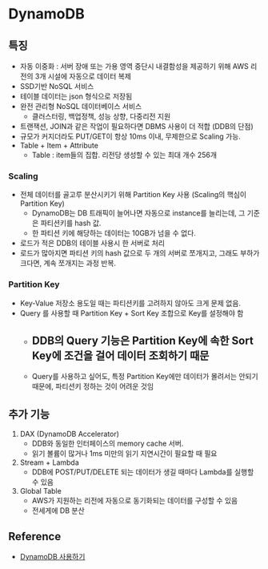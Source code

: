 # DynamoDB

## 특징
- 자동 이중화 : 서버 장애 또는 가용 영역 중단시 내결함성을 제공하기 위해 AWS 리전의 3개 시설에 자동으로 데이터 복제
- SSD기반 NoSQL 서비스
- 테이블 데이터는 json 형식으로 저장됨
- 완전 관리형 NoSQL 데이터베이스 서비스
    - 클러스터링, 백업정책, 성능 상향, 다중리전 지원
- 트랜잭션, JOIN과 같은 작업이 필요하다면 DBMS 사용이 더 적합 (DDB의 단점)
- 규모가 커지더라도 PUT/GET이 항상 10ms 이내, 무제한으로 Scaling 가능.
- Table + Item + Attribute
    - Table : item들의 집합. 리전당 생성할 수 있는 최대 개수 256개
### Scaling 
- 전체 데이터를 골고루 분산시키기 위해 Partition Key 사용 (Scaling의 핵심이 Partition Key)
    - DynamoDB는 DB 트래픽이 늘어나면 자동으로 instance를 늘리는데, 그 기준은 파티션키를 hash 값. 
    - 한 파티션 키에 해당하는 데이터는 10GB가 넘을 수 없다.
- 로드가 적은 DDB의 테이블 사용시 한 서버로 처리
- 로드가 많아지면 파티션 키의 hash 값으로 두 개의 서버로 쪼개지고, 그래도 부하가 크다면, 계속 쪼개지는 과정 반복.

### Partition Key
- Key-Value 저장소 용도일 때는 파티션키를 고려하지 않아도 크게 문제 없음.
- Query 를 사용할 때 Partition Key + Sort Key 조합으로 Key를 설정해야 함
    - DDB의 Query 기능은 Partition Key에 속한 Sort Key에 조건을 걸어 데이터 조회하기 때문
        - 
    - Query를 사용하고 싶어도, 특정 Partition Key에만 데이터가 몰려서는 안되기 때문에, 파티션키 정하는 것이 어려운 것임

## 추가 기능
1. DAX (DynamoDB Accelerator)
    - DDB와 동일한 인터페이스의 memory cache 서버. 
    - 읽기 볼륨이 많거나 1ms 미만의 읽기 지연시간이 필요할 때 필요
2. Stream + Lambda
    - DDB에 POST/PUT/DELETE 되는 데이터가 생길 때마다 Lambda를 실행할 수 있음
3. Global Table
    - AWS가 지원하는 리전에 자동으로 동기화되는 데이터를 구성할 수 있음
    - 전세게에 DB 분산

## Reference 
- [DynamoDB 사용하기](https://medium.com/@bbirec/dynamodb-%EC%82%AC%EC%9A%A9%ED%95%98%EA%B8%B0-de3fc045c7b8)